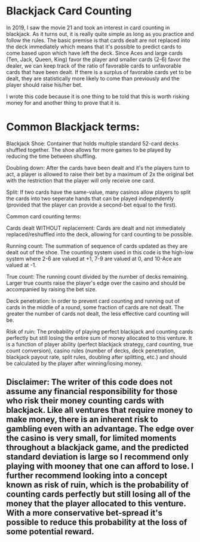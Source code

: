 # Blackjack Card Counting


In 2019, I saw the movie 21 and took an interest in card counting in blackjack. As it turns out, it is really quite simple as long as you practice and follow the rules. The basic premise is that cards dealt are not replaced into the deck immediately which means that it's possible to predict cards to come based upon which have left the deck. Since Aces and large cards (Ten, Jack, Queen, King) favor the player and smaller cards (2-6) favor the dealer, we can keep track of the ratio of favorable cards to unfavorable cards that have been dealt. If there is a surplus of favorable cards yet to be dealt, they are statistically more likely to come than previously and the player should raise his/her bet. 

I wrote this code because it is one thing to be told that this is worth risking money for and another thing to prove that it is. 

# Common Blackjack terms: 

Blackjack Shoe: Container that holds multiple standard 52-card decks shuffled together. The shoe allows for more games to be played by reducing the time between shuffling. 

Doubling down: After the cards have been dealt and it's the players turn to act, a player is allowed to raise their bet by a maximum of 2x the original bet with the restriction that the player will only receive one card. 

Split: If two cards have the same-value, many casinos allow players to split the cards into two seperate hands that can be played independently (provided that the player can provide a second-bet equal to the first). 

Common card counting terms: 

Cards dealt WITHOUT replacement: Cards are dealt and not immediately replaced/reshuffled into the deck, allowing for card counting to be possible. 

Running count: The summation of sequence of cards updated as they are dealt out of the shoe. The counting system used in this code is the high-low system where 2-6 are valued at +1, 7-9 are valued at 0, and 10-Ace are valued at -1. 

True count: The running count divided by the number of decks remaining. Larger true counts raise the player's edge over the casino and should be accompanied by raising the bet size. 

Deck penetration: In order to prevent card counting and running out of cards in the middle of a round, some fraction of cards are not dealt. The greater the number of cards not dealt, the less effective card counting will be. 

Risk of ruin: The probability of playing perfect blackjack and counting cards perfectly but still losing the entire sum of money allocated to this venture. It is a function of player ability (perfect blackjack strategy, card counting, true count conversion), casino rules (number of decks, deck penetration, blackjack payout rate, split rules, doubling after splitting, etc.) and should be calculated by the player after winning/losing money. 


## Disclaimer: The writer of this code does not assume any financial responsibility for those who risk their money counting cards with blackjack. Like all ventures that require money to make money, there is an inherent risk to gambling even with an advantage. The edge over the casino is very small, for limited moments throughout a blackjack game, and the predicted standard deviation is large so I recommend only playing with mooney that one can afford to lose. I further recommend looking into a concept known as risk of ruin, which is the probability of counting cards perfectly but still losing all of the money that the player allocated to this venture. With a more conservative bet-spread it's possible to reduce this probability at the loss of some potential reward. 


